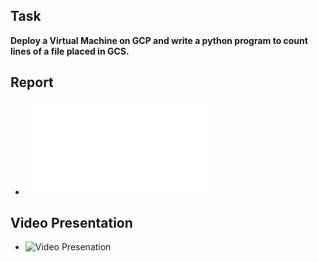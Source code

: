 ## Task  
**Deploy a Virtual Machine on GCP and write a python program to count lines of a file placed in GCS.**

## Report
- ![Click Here](/21f1000344-IBD-GA1.pdf)

## Video Presentation
- ![Video Presenation](https://drive.google.com/file/d/1a2KoaJXX6Oix1J6POuAzF0AUyfybC2iE/view?usp=sharing)